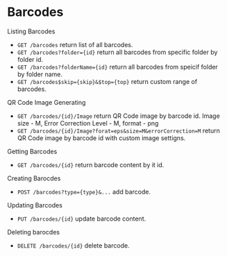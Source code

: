 Barcodes
==========


Listing Barcodes

* `GET /barcodes` return list of all barcodes.
* `GET /barcodes?folder={id}` return all barcodes from specific folder by folder id.
* `GET /barcodes?folderName={id}` return all barcodes from speicif folder by folder name.
* `GET /barcodes$skip={skip}&$top={top}` return custom range of barcodes.

QR Code Image Generating
* `GET /barcodes/{id}/Image` return QR Code image by barcode id. Image size - M, Error Correction Level - M, format - png
* `GET /barcodes/{id}/Image?forat=eps&size=M&errorCorrection=M` return QR Code image by barcode id with custom image settigns.


Getting Barcodes
* `GET /barcodes/{id}` return barcode content by it id.


Creating Barocdes
* `POST /barcodes?type={type}&...` add barcode.

Updating Barcodes
* `PUT /barcodes/{id}` update barcode content.

Deleting barocdes
* `DELETE /barcodes/{id}` delete barcode.

